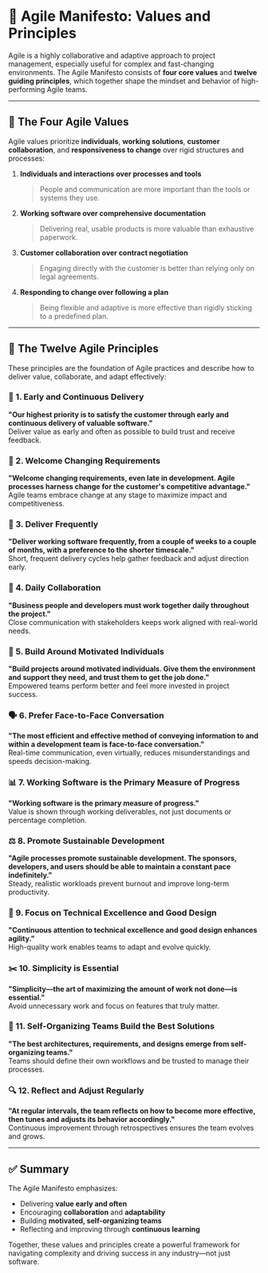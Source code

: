 # 📜 Agile Manifesto: Values and Principles

Agile is a highly collaborative and adaptive approach to project management, especially useful for complex and fast-changing environments. The Agile Manifesto consists of **four core values** and **twelve guiding principles**, which together shape the mindset and behavior of high-performing Agile teams.

---

## 🌟 The Four Agile Values

Agile values prioritize **individuals**, **working solutions**, **customer collaboration**, and **responsiveness to change** over rigid structures and processes:

1. **Individuals and interactions over processes and tools**  
   > People and communication are more important than the tools or systems they use.

2. **Working software over comprehensive documentation**  
   > Delivering real, usable products is more valuable than exhaustive paperwork.

3. **Customer collaboration over contract negotiation**  
   > Engaging directly with the customer is better than relying only on legal agreements.

4. **Responding to change over following a plan**  
   > Being flexible and adaptive is more effective than rigidly sticking to a predefined plan.

---

## 📌 The Twelve Agile Principles

These principles are the foundation of Agile practices and describe how to deliver value, collaborate, and adapt effectively:

### 🧭 1. Early and Continuous Delivery  
**"Our highest priority is to satisfy the customer through early and continuous delivery of valuable software."**  
Deliver value as early and often as possible to build trust and receive feedback.

### 🔄 2. Welcome Changing Requirements  
**"Welcome changing requirements, even late in development. Agile processes harness change for the customer's competitive advantage."**  
Agile teams embrace change at any stage to maximize impact and competitiveness.

### 🚚 3. Deliver Frequently  
**"Deliver working software frequently, from a couple of weeks to a couple of months, with a preference to the shorter timescale."**  
Short, frequent delivery cycles help gather feedback and adjust direction early.

### 🤝 4. Daily Collaboration  
**"Business people and developers must work together daily throughout the project."**  
Close communication with stakeholders keeps work aligned with real-world needs.

### 💪 5. Build Around Motivated Individuals  
**"Build projects around motivated individuals. Give them the environment and support they need, and trust them to get the job done."**  
Empowered teams perform better and feel more invested in project success.

### 🗣️ 6. Prefer Face-to-Face Conversation  
**"The most efficient and effective method of conveying information to and within a development team is face-to-face conversation."**  
Real-time communication, even virtually, reduces misunderstandings and speeds decision-making.

### 📊 7. Working Software is the Primary Measure of Progress  
**"Working software is the primary measure of progress."**  
Value is shown through working deliverables, not just documents or percentage completion.

### ⚖️ 8. Promote Sustainable Development  
**"Agile processes promote sustainable development. The sponsors, developers, and users should be able to maintain a constant pace indefinitely."**  
Steady, realistic workloads prevent burnout and improve long-term productivity.

### 🧱 9. Focus on Technical Excellence and Good Design  
**"Continuous attention to technical excellence and good design enhances agility."**  
High-quality work enables teams to adapt and evolve quickly.

### ✂️ 10. Simplicity is Essential  
**"Simplicity—the art of maximizing the amount of work not done—is essential."**  
Avoid unnecessary work and focus on features that truly matter.

### 🧠 11. Self-Organizing Teams Build the Best Solutions  
**"The best architectures, requirements, and designs emerge from self-organizing teams."**  
Teams should define their own workflows and be trusted to manage their processes.

### 🔍 12. Reflect and Adjust Regularly  
**"At regular intervals, the team reflects on how to become more effective, then tunes and adjusts its behavior accordingly."**  
Continuous improvement through retrospectives ensures the team evolves and grows.

---

## ✅ Summary

The Agile Manifesto emphasizes:

- Delivering **value early and often**
- Encouraging **collaboration** and **adaptability**
- Building **motivated, self-organizing teams**
- Reflecting and improving through **continuous learning**

Together, these values and principles create a powerful framework for navigating complexity and driving success in any industry—not just software.

